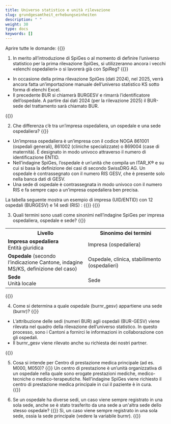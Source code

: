 ```yaml
---
title: Universo statistico e unità rilevazione
slug: grundgesamtheit_erhebungseinheiten
description: " "
weight: 30
type: docs
keywords: []
---
```


Aprire tutte le domande: {{<collapsibleGroupCommand groupId="GGH">}}

1.	In merito all’introduzione di SpiGes o al momento di definire l’universo statistico per la prima rilevazione SpiGes, si utilizzeranno ancora i vecchi «elenchi ospedalieri» o si lavorerà già con SpiReg?
{{<collapsibleBlock groupId="GGH">}}
<ul>
<li> In occasione della prima rilevazione SpiGes (dati 2024), nel 2025, verrà ancora fatta un’importazione manuale dell’universo statistico KS  sotto forma di elenchi Excel. </li>
<li> Il precedente BUR  si chiamerà BURGESV  e rimarrà l’identificatore dell’ospedale. A partire dai dati 2024 (per la rilevazione 2025) il BUR-sede del trattamento sarà chiamato BUR.  </li>
</ul>
{{</collapsibleBlock>}}

2. Che differenza c’è tra un’impresa ospedaliera, un ospedale e una sede ospedaliera?
{{<collapsibleBlock groupId="GGH">}}
<ul>
<li> Un’impresa ospedaliera è un’impresa con il codice NOGA 861001 (ospedali generali), 861002 (cliniche specializzate) o 869004 (case di maternità). È designato in modo univoco attraverso il numero di identificazione ENTID.  </li>
<li> Nell’indagine SpiGes, l’ospedale è un’unità che compila un ITAR_K® e su cui si basa la definizione dei casi di secondo SwissDRG AG. Un ospedale è contrassegnato con il numero RIS GESV, che è presente solo nella banca dati di GESV. </li>
<li> Una sede di ospedale è contrassegnata in modo univoco con il numero RIS e fa sempre capo a un’impresa ospedaliera ben precisa.  </li>
</ul>
La tabella seguente mostra un esempio di impresa (UID/ENTID)  con 12 ospedali (BURGESV)  e 14 sedi (RIS) :
{{<insertImage image="tableauFAQ1_it.png"  class="max-w-90">}}
{{</collapsibleBlock>}}

3. Quali termini sono usati come sinonimi nell’indagine SpiGes per impresa ospedaliera, ospedale e sede?
{{<collapsibleBlock groupId="GGH">}}
<table class="w-100">
  <tr>
    <th style="width:50%"> Livello </div></th>
    <th> Sinonimo dei termini </th>
  </tr>
  <tr>
    <td> <b> Impresa ospedaliera </b> <br /> 
    Entità giuridica
 	</td>
    <td> Impresa (ospedaliera) </td>
  </tr>
  <tr>
    <td> <b> Ospedale </b> (secondo l’indicazione Cantone, indagine MS/KS, definizione del caso) </td>
    <td> Ospedale, clinica, stabilimento (ospedalieri) </td>
  </tr>
  <tr>
    <td> <b> Sede </b> <br /> 
    Unità locale
	</td>
    <td> Sede </td>
  </tr>
</table>
{{</collapsibleBlock>}}

4. Come si determina a quale ospedale (burnr_gesv) appartiene una sede (burnr)? 
{{<collapsibleBlock groupId="GGH">}}
<ul>
<li> L’attribuzione delle sedi (numeri BUR) agli ospedali (BUR-GESV) viene rilevata nel quadro della rilevazione dell’universo statistico. In questo processo, sono i Cantoni a fornirci le informazioni in collaborazione con gli ospedali. </li>
<li> Il burnr_gesv viene rilevato anche su richiesta dei nostri partner. </li>
</ul>
{{</collapsibleBlock>}}

5. Cosa si intende per Centro di prestazione medica principale (ad es. M000, M050)?
{{<collapsibleBlock groupId="GGH">}}
Un centro di prestazione è un’unità organizzativa di un ospedale nella quale sono erogate prestazioni mediche, medico-tecniche o medico-terapeutiche. Nell’indagine SpiGes viene richiesto il centro di prestazione medica principale in cui il paziente è in cura.  
{{</collapsibleBlock>}}

6. Se un ospedale ha diverse sedi, un caso viene sempre registrato in una sola sede, anche se è stato trasferito da una sede a un'altra sede dello stesso ospedale?
{{<collapsibleBlock groupId="GGH">}}
Sì, un caso viene sempre registrato in una sola sede, ossia la sede principale (vedere la variabile burnr).
{{</collapsibleBlock>}}